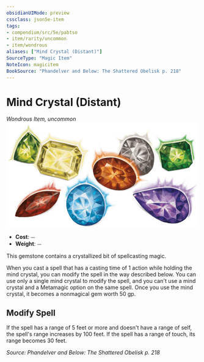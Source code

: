 ```yaml
---
obsidianUIMode: preview
cssclass: json5e-item
tags:
- compendium/src/5e/pabtso
- item/rarity/uncommon
- item/wondrous
aliases: ["Mind Crystal (Distant)"]
SourceType: "Magic Item"
NoteIcon: magicitem
BookSource: "Phandelver and Below: The Shattered Obelisk p. 218"
---
```

# Mind Crystal (Distant)
*Wondrous Item, uncommon*  
![](https://raw.githubusercontent.com/5etools-mirror-2/5etools-img/main/items/PaBTSO/Mind%20Crystal.webp#right)  

- **Cost**: ⏤
- **Weight**: ⏤

This gemstone contains a crystallized bit of spellcasting magic.

When you cast a spell that has a casting time of 1 action while holding the mind crystal, you can modify the spell in the way described below. You can use only a single mind crystal to modify the spell, and you can't use a mind crystal and a Metamagic option on the same spell. Once you use the mind crystal, it becomes a nonmagical gem worth 50 gp.

## Modify Spell

If the spell has a range of 5 feet or more and doesn't have a range of self, the spell's range increases by 100 feet. If the spell has a range of touch, its range becomes 30 feet.

*Source: Phandelver and Below: The Shattered Obelisk p. 218*